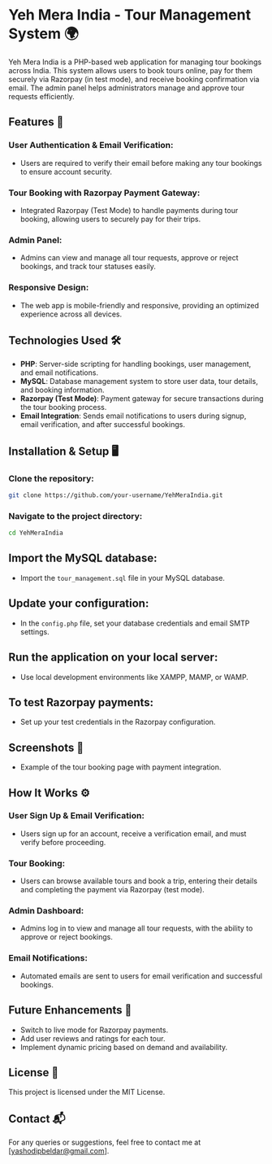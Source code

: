 # Yeh Mera India - Tour Management System 🌍

Yeh Mera India is a PHP-based web application for managing tour bookings across India. This system allows users to book tours online, pay for them securely via Razorpay (in test mode), and receive booking confirmation via email. The admin panel helps administrators manage and approve tour requests efficiently.

## Features 🚀

### User Authentication & Email Verification:
- Users are required to verify their email before making any tour bookings to ensure account security.

### Tour Booking with Razorpay Payment Gateway:
- Integrated Razorpay (Test Mode) to handle payments during tour booking, allowing users to securely pay for their trips.

### Admin Panel:
- Admins can view and manage all tour requests, approve or reject bookings, and track tour statuses easily.

### Responsive Design:
- The web app is mobile-friendly and responsive, providing an optimized experience across all devices.

## Technologies Used 🛠️

- **PHP**: Server-side scripting for handling bookings, user management, and email notifications.
- **MySQL**: Database management system to store user data, tour details, and booking information.
- **Razorpay (Test Mode)**: Payment gateway for secure transactions during the tour booking process.
- **Email Integration**: Sends email notifications to users during signup, email verification, and after successful bookings.

## Installation & Setup 🖥️

### Clone the repository:
```bash
git clone https://github.com/your-username/YehMeraIndia.git
```

### Navigate to the project directory: 
```bash
cd YehMeraIndia
```

## Import the MySQL database:
- Import the `tour_management.sql` file in your MySQL database.

## Update your configuration:
- In the `config.php` file, set your database credentials and email SMTP settings.

## Run the application on your local server:
- Use local development environments like XAMPP, MAMP, or WAMP.

## To test Razorpay payments:
- Set up your test credentials in the Razorpay configuration.

## Screenshots 📸
- Example of the tour booking page with payment integration.

## How It Works ⚙️

### User Sign Up & Email Verification:
- Users sign up for an account, receive a verification email, and must verify before proceeding.

### Tour Booking:
- Users can browse available tours and book a trip, entering their details and completing the payment via Razorpay (test mode).

### Admin Dashboard:
- Admins log in to view and manage all tour requests, with the ability to approve or reject bookings.

### Email Notifications:
- Automated emails are sent to users for email verification and successful bookings.

## Future Enhancements 🔮
- Switch to live mode for Razorpay payments.
- Add user reviews and ratings for each tour.
- Implement dynamic pricing based on demand and availability.

## License 📄
This project is licensed under the MIT License.

## Contact 📬
For any queries or suggestions, feel free to contact me at [yashodipbeldar@gmail.com].

